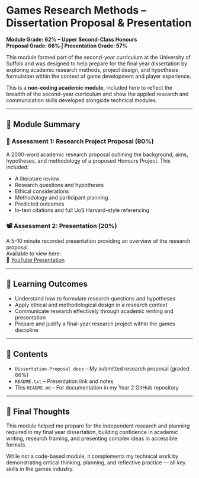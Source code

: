 
# Games Research Methods – Dissertation Proposal & Presentation

**Module Grade: 62% – Upper Second-Class Honours**  
**Proposal Grade: 66% | Presentation Grade: 57%**

This module formed part of the second-year curriculum at the University of Suffolk and was designed to help prepare for the final year dissertation by exploring academic research methods, project design, and hypothesis formulation within the context of game development and player experience.

This is a **non-coding academic module**, included here to reflect the breadth of the second-year curriculum and show the applied research and communication skills developed alongside technical modules.

---

## 🧠 Module Summary

### 📄 Assessment 1: Research Project Proposal (80%)

A 2000-word academic research proposal outlining the background, aims, hypotheses, and methodology of a proposed Honours Project. This included:

- A literature review
- Research questions and hypotheses
- Ethical considerations
- Methodology and participant planning
- Predicted outcomes
- In-text citations and full UoS Harvard-style referencing

### 📽️ Assessment 2: Presentation (20%)

A 5–10 minute recorded presentation providing an overview of the research proposal.  
Available to view here:  
🎥 [YouTube Presentation](https://www.youtube.com/watch?v=ExTaPoKL_fs&ab_channel=RichardCasey)

---

## 🎯 Learning Outcomes

- Understand how to formulate research questions and hypotheses
- Apply ethical and methodological design in a research context
- Communicate research effectively through academic writing and presentation
- Prepare and justify a final-year research project within the games discipline

---

## 📁 Contents

- `Dissertation-Proposal.docx` – My submitted research proposal (graded 66%)
- `README.txt` – Presentation link and notes
- This `README.md` – For documentation in my Year 2 GitHub repository

---

## 🙌 Final Thoughts

This module helped me prepare for the independent research and planning required in my final year dissertation, building confidence in academic writing, research framing, and presenting complex ideas in accessible formats.

While not a code-based module, it complements my technical work by demonstrating critical thinking, planning, and reflective practice — all key skills in the games industry.
